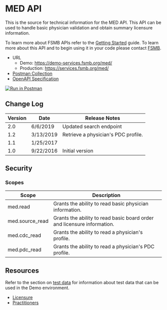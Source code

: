 # MED API

This is the source for technical information for the MED API. This API can be used to handle basic physician validation and obtain summary licensure information. 

To learn more about FSMB APIs refer to the [Getting Started](https://github.com/fsmb/api-docs) guide. To learn more about this API and to begin using it in your code please contact [FSMB](mailto:pdc@fsmb.org).

- URL
  - Demo: https://demo-services.fsmb.org/med/
  - Production: https://services.fsmb.org/med/
- [Postman Collection](https://www.getpostman.com/collections/081fddb198b4a1886a47)
- [OpenAPI Specification](https://demo-services.fsmb.org/med/_swagger/v1)

[![Run in Postman](https://run.pstmn.io/button.svg)](https://app.getpostman.com/run-collection/081fddb198b4a1886a47)
## Change Log

| Version | Date | Release Notes |
| - | - | -|
| 2.0 | 6/6/2019 | Updated search endpoint | 
| 1.2 | 3/13/2019 | Retrieve a physician's PDC profile. |
| 1.1 | 1/25/2017 | |
| 1.0 | 9/22/2016 | Initial version |

## Security

### Scopes 

| Scope | Description |
| - | - |
| med.read | Grants the ability to read basic physician information. |
| med.source_read | Grants the ability to read basic board order and licensure information. |
| med.cdc_read | Grants the ability to read a physician's profile. |
| med.pdc_read | Grants the ability to read a physician's PDC profile. |

## Resources

Refer to the section on [test data](docs/test-data.md) for information about test data that can be used in the Demo environment.

- [Licensure](docs/licensure/README.md)
- [Practitioners](docs/practitioners/README.md)
